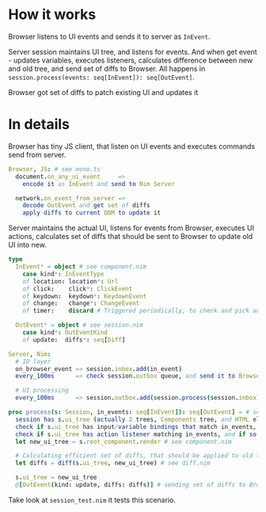 # How it works

Browser listens to UI events and sends it to server as `InEvent`.

Server session maintains UI tree, and listens for events. And when get event - updates variables, executes listeners, calculates difference between new and old tree, and send set of diffs to Browser. All happens in `session.process(events: seq[InEvent]): seq[OutEvent]`.

Browser got set of diffs to patch existing UI and updates it

# In details

Browser has tiny JS client, that listen on UI events and executes commands send from server.

```Nim
Browser, JS: # see mono.ts
  document.on_any_ui_event     =>
    encode it as InEvent and send to Nim Server

  network.on_event_from_server =>
    decode OutEvent and get set of diffs
    apply diffs to current DOM to update it
```

Server maintains the actual UI, listens for events from Browser, executes UI actions, calculates set of diffs that
should be sent to Browser to update old UI into new.

```Nim
type
  InEvent* = object # see component.nim
    case kind*: InEventType
    of location: location*: Url
    of click:    click*: ClickEvent
    of keydown:  keydown*: KeydownEvent
    of change:   change*: ChangeEvent
    of timer:    discard # Triggered periodically, to check and pick any background changes in state

  OutEvent* = object # see session.nim
    case kind*: OutEventKind
    of update:  diffs*: seq[Diff]

Server, Nim:
  # IO layer
  on_browser_event => session.inbox.add(in_event)
  every_100ms      => check session.outbox queue, and send it to Browser.

  # UI processing
  every_100ms      => session.outbox.add(session.process(session.inbox)) # see session.nim

proc process(s: Session, in_events: seq[InEvent]): seq[OutEvent] = # see session.nim
  session has s.ui_tree (actually 2 trees, Components tree, and HTML elements tree)
  check if s.ui_tree has input/variable bindings that match in_events, and if so update variables
  check if s.ui_tree has action listener matching in_events, and if so execute it
  let new_ui_tree = s.root_component.render # see component.nim

  # Calculating efficient set of diffs, that should be applied to old tree to turn it into new tree
  let diffs = diff(s.ui_tree, new_ui_tree) # see diff.nim

  s.ui_tree = new_ui_tree
  @[OutEvent(kind: update, diffs: diffs)] # sending set of diffs to Browser
```

Take look at `session_test.nim` it tests this scenario.